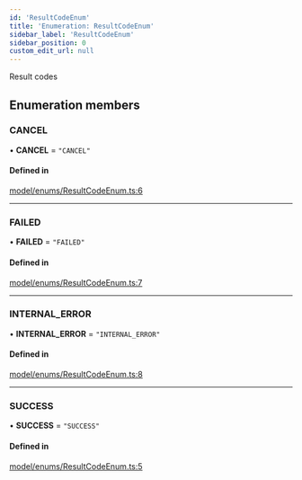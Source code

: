```yaml
---
id: 'ResultCodeEnum'
title: 'Enumeration: ResultCodeEnum'
sidebar_label: 'ResultCodeEnum'
sidebar_position: 0
custom_edit_url: null
---
```


Result codes

## Enumeration members

### CANCEL

• **CANCEL** = `"CANCEL"`

#### Defined in

[model/enums/ResultCodeEnum.ts:6](https://github.com/tokenstreet-tech/react-native-idnow-videoident/blob/c8a49ad/src/model/enums/ResultCodeEnum.ts#L6)

---

### FAILED

• **FAILED** = `"FAILED"`

#### Defined in

[model/enums/ResultCodeEnum.ts:7](https://github.com/tokenstreet-tech/react-native-idnow-videoident/blob/c8a49ad/src/model/enums/ResultCodeEnum.ts#L7)

---

### INTERNAL_ERROR

• **INTERNAL_ERROR** = `"INTERNAL_ERROR"`

#### Defined in

[model/enums/ResultCodeEnum.ts:8](https://github.com/tokenstreet-tech/react-native-idnow-videoident/blob/c8a49ad/src/model/enums/ResultCodeEnum.ts#L8)

---

### SUCCESS

• **SUCCESS** = `"SUCCESS"`

#### Defined in

[model/enums/ResultCodeEnum.ts:5](https://github.com/tokenstreet-tech/react-native-idnow-videoident/blob/c8a49ad/src/model/enums/ResultCodeEnum.ts#L5)
